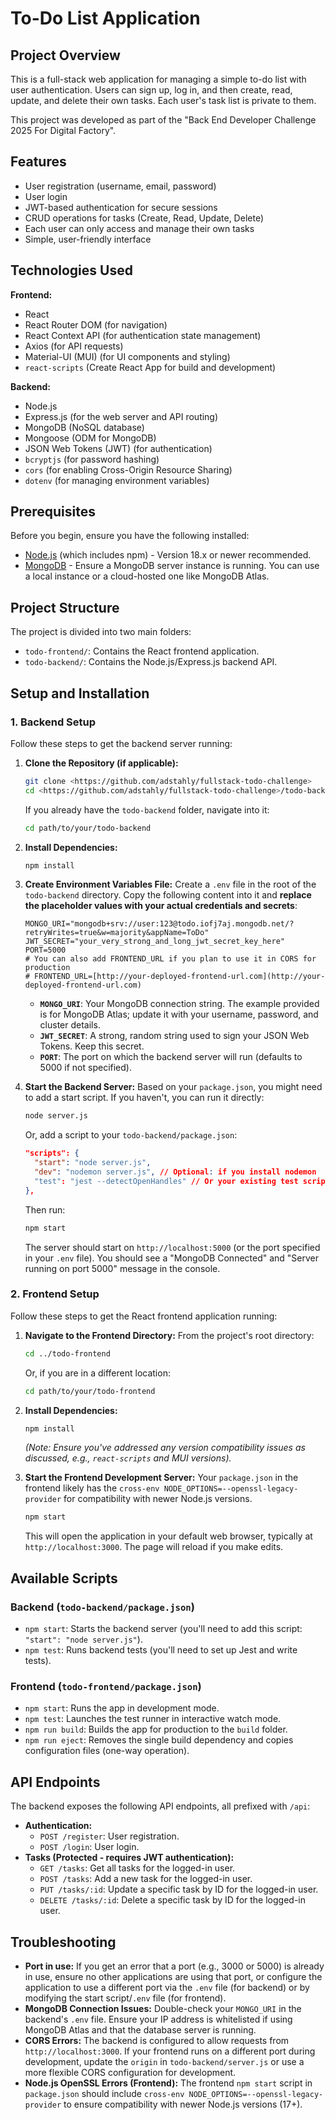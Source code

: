 # To-Do List Application

## Project Overview

This is a full-stack web application for managing a simple to-do list with user authentication. Users can sign up, log in, and then create, read, update, and delete their own tasks. Each user's task list is private to them.

This project was developed as part of the "Back End Developer Challenge 2025 For Digital Factory".

## Features

* User registration (username, email, password)
* User login
* JWT-based authentication for secure sessions
* CRUD operations for tasks (Create, Read, Update, Delete)
* Each user can only access and manage their own tasks
* Simple, user-friendly interface

## Technologies Used

**Frontend:**

* React
* React Router DOM (for navigation)
* React Context API (for authentication state management)
* Axios (for API requests)
* Material-UI (MUI) (for UI components and styling)
* `react-scripts` (Create React App for build and development)

**Backend:**

* Node.js
* Express.js (for the web server and API routing)
* MongoDB (NoSQL database)
* Mongoose (ODM for MongoDB)
* JSON Web Tokens (JWT) (for authentication)
* `bcryptjs` (for password hashing)
* `cors` (for enabling Cross-Origin Resource Sharing)
* `dotenv` (for managing environment variables)

## Prerequisites

Before you begin, ensure you have the following installed:

* [Node.js](https://nodejs.org/) (which includes npm) - Version 18.x or newer recommended.
* [MongoDB](https://www.mongodb.com/try/download/community) - Ensure a MongoDB server instance is running. You can use a local instance or a cloud-hosted one like MongoDB Atlas.

## Project Structure

The project is divided into two main folders:

* `todo-frontend/`: Contains the React frontend application.
* `todo-backend/`: Contains the Node.js/Express.js backend API.

## Setup and Installation

### 1. Backend Setup

Follow these steps to get the backend server running:

1.  **Clone the Repository (if applicable):**
    ```bash
    git clone <https://github.com/adstahly/fullstack-todo-challenge>
    cd <https://github.com/adstahly/fullstack-todo-challenge>/todo-backend
    ```
    If you already have the `todo-backend` folder, navigate into it:
    ```bash
    cd path/to/your/todo-backend
    ```

2.  **Install Dependencies:**
    ```bash
    npm install
    ```

3.  **Create Environment Variables File:**
    Create a `.env` file in the root of the `todo-backend` directory. Copy the following content into it and **replace the placeholder values with your actual credentials and secrets**:

    ```env
    MONGO_URI="mongodb+srv://user:123@todo.iofj7aj.mongodb.net/?retryWrites=true&w=majority&appName=ToDo"
    JWT_SECRET="your_very_strong_and_long_jwt_secret_key_here"
    PORT=5000
    # You can also add FRONTEND_URL if you plan to use it in CORS for production
    # FRONTEND_URL=[http://your-deployed-frontend-url.com](http://your-deployed-frontend-url.com)
    ```
    * **`MONGO_URI`**: Your MongoDB connection string. The example provided is for MongoDB Atlas; update it with your username, password, and cluster details.
    * **`JWT_SECRET`**: A strong, random string used to sign your JSON Web Tokens. Keep this secret.
    * **`PORT`**: The port on which the backend server will run (defaults to 5000 if not specified).

4.  **Start the Backend Server:**
    Based on your `package.json`, you might need to add a start script. If you haven't, you can run it directly:
    ```bash
    node server.js
    ```
    Or, add a script to your `todo-backend/package.json`:
    ```json
    "scripts": {
      "start": "node server.js",
      "dev": "nodemon server.js", // Optional: if you install nodemon
      "test": "jest --detectOpenHandles" // Or your existing test script
    },
    ```
    Then run:
    ```bash
    npm start
    ```
    The server should start on `http://localhost:5000` (or the port specified in your `.env` file). You should see a "MongoDB Connected" and "Server running on port 5000" message in the console.

### 2. Frontend Setup

Follow these steps to get the React frontend application running:

1.  **Navigate to the Frontend Directory:**
    From the project's root directory:
    ```bash
    cd ../todo-frontend
    ```
    Or, if you are in a different location:
    ```bash
    cd path/to/your/todo-frontend
    ```

2.  **Install Dependencies:**
    ```bash
    npm install
    ```
    *(Note: Ensure you've addressed any version compatibility issues as discussed, e.g., `react-scripts` and MUI versions).*

3.  **Start the Frontend Development Server:**
    Your `package.json` in the frontend likely has the `cross-env NODE_OPTIONS=--openssl-legacy-provider` for compatibility with newer Node.js versions.
    ```bash
    npm start
    ```
    This will open the application in your default web browser, typically at `http://localhost:3000`. The page will reload if you make edits.

## Available Scripts

### Backend (`todo-backend/package.json`)

* `npm start`: Starts the backend server (you'll need to add this script: `"start": "node server.js"`).
* `npm test`: Runs backend tests (you'll need to set up Jest and write tests).

### Frontend (`todo-frontend/package.json`)

* `npm start`: Runs the app in development mode.
* `npm test`: Launches the test runner in interactive watch mode.
* `npm run build`: Builds the app for production to the `build` folder.
* `npm run eject`: Removes the single build dependency and copies configuration files (one-way operation).

## API Endpoints

The backend exposes the following API endpoints, all prefixed with `/api`:

* **Authentication:**
    * `POST /register`: User registration.
    * `POST /login`: User login.
* **Tasks (Protected - requires JWT authentication):**
    * `GET /tasks`: Get all tasks for the logged-in user.
    * `POST /tasks`: Add a new task for the logged-in user.
    * `PUT /tasks/:id`: Update a specific task by ID for the logged-in user.
    * `DELETE /tasks/:id`: Delete a specific task by ID for the logged-in user.

## Troubleshooting

* **Port in use:** If you get an error that a port (e.g., 3000 or 5000) is already in use, ensure no other applications are using that port, or configure the application to use a different port via the `.env` file (for backend) or by modifying the start script/`.env` file (for frontend).
* **MongoDB Connection Issues:** Double-check your `MONGO_URI` in the backend's `.env` file. Ensure your IP address is whitelisted if using MongoDB Atlas and that the database server is running.
* **CORS Errors:** The backend is configured to allow requests from `http://localhost:3000`. If your frontend runs on a different port during development, update the `origin` in `todo-backend/server.js` or use a more flexible CORS configuration for development.
* **Node.js OpenSSL Errors (Frontend):** The frontend `npm start` script in `package.json` should include `cross-env NODE_OPTIONS=--openssl-legacy-provider` to ensure compatibility with newer Node.js versions (17+).

